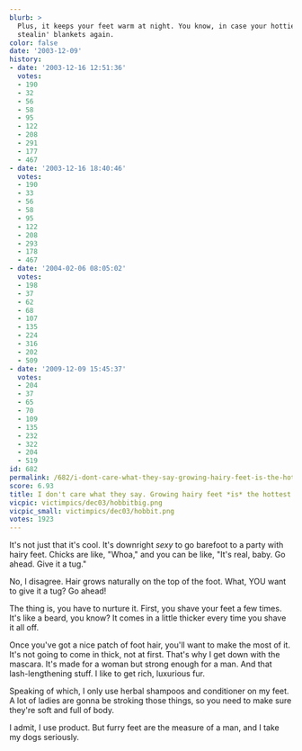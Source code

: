 ```yaml
---
blurb: >
  Plus, it keeps your feet warm at night. You know, in case your hottie-du-jour is
  stealin' blankets again.
color: false
date: '2003-12-09'
history:
- date: '2003-12-16 12:51:36'
  votes:
  - 190
  - 32
  - 56
  - 58
  - 95
  - 122
  - 208
  - 291
  - 177
  - 467
- date: '2003-12-16 18:40:46'
  votes:
  - 190
  - 33
  - 56
  - 58
  - 95
  - 122
  - 208
  - 293
  - 178
  - 467
- date: '2004-02-06 08:05:02'
  votes:
  - 198
  - 37
  - 62
  - 68
  - 107
  - 135
  - 224
  - 316
  - 202
  - 509
- date: '2009-12-09 15:45:37'
  votes:
  - 204
  - 37
  - 65
  - 70
  - 109
  - 135
  - 232
  - 322
  - 204
  - 519
id: 682
permalink: /682/i-dont-care-what-they-say-growing-hairy-feet-is-the-hottest-new-geek-trend/
score: 6.93
title: I don't care what they say. Growing hairy feet *is* the hottest new geek trend.
vicpic: victimpics/dec03/hobbitbig.png
vicpic_small: victimpics/dec03/hobbit.png
votes: 1923
---
```


It's not just that it's cool. It's downright *sexy* to go barefoot to a
party with hairy feet. Chicks are like, "Whoa," and you can be like,
"It's real, baby. Go ahead. Give it a tug."

No, I disagree. Hair grows naturally on the top of the foot. What, YOU
want to give it a tug? Go ahead!

The thing is, you have to nurture it. First, you shave your feet a few
times. It's like a beard, you know? It comes in a little thicker every
time you shave it all off.

Once you've got a nice patch of foot hair, you'll want to make the most
of it. It's not going to come in thick, not at first. That's why I get
down with the mascara. It's made for a woman but strong enough for a
man. And that lash-lengthening stuff. I like to get rich, luxurious fur.

Speaking of which, I only use herbal shampoos and conditioner on my
feet. A lot of ladies are gonna be stroking those things, so you need to
make sure they're soft and full of body.

I admit, I use product. But furry feet are the measure of a man, and I
take my dogs seriously.